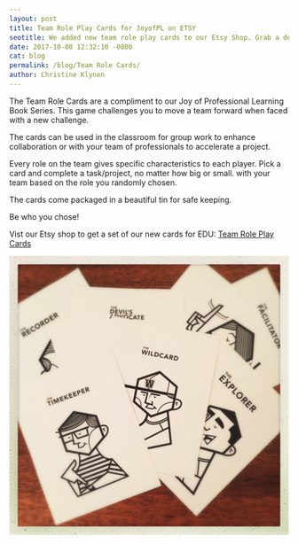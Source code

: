 ```yaml
---
layout: post
title: Team Role Play Cards for JoyofPL on ETSY
seotitle: We added new team role play cards to our Etsy Shop. Grab a deck and accept the challenge to form your team by drawing a card from the deck. Who will you be?
date: 2017-10-08 12:32:10 -0800
cat: blog
permalink: /blog/Team Role Cards/
author: Christine Klynen
---
```


The Team Role Cards are a compliment to our Joy of Professional Learning Book Series. This game challenges you to move a team forward when faced with a new challenge. 

The cards can be used in the classroom for group work to enhance collaboration or with your team of professionals to accelerate a project. 

Every role on the team gives specific characteristics to each player. Pick a card and complete a task/project, no matter how big or small. with your team based on the role you randomly chosen. 

The cards come packaged in a beautiful tin for safe keeping. 

Be who you chose!

Vist our Etsy shop to get a set of our new cards for EDU: [Team Role Play Cards](https://www.etsy.com/listing/563398939/team-role-cards?utm_source=Twitter&utm_medium=PageTools&utm_campaign=Share&utm_term=so.lp.d2.v1&share_time=1507496502000)

<img src="/img/TeamRolePlay.JPG" alt="Team Role Play Cards on Etsy">
